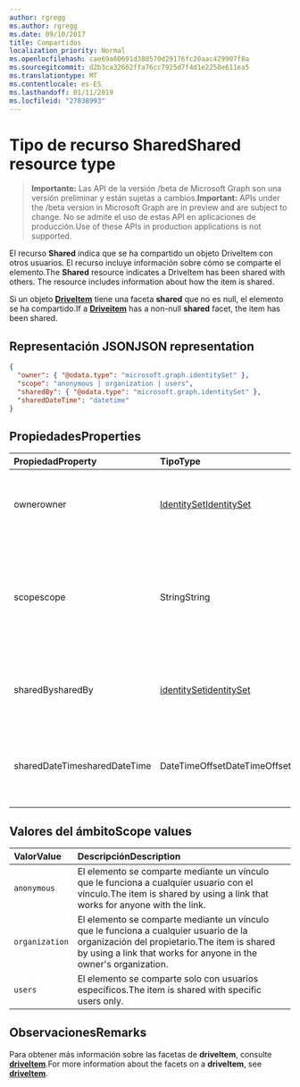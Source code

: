 ```yaml
---
author: rgregg
ms.author: rgregg
ms.date: 09/10/2017
title: Compartidos
localization_priority: Normal
ms.openlocfilehash: cae69a60691d388570d29176fc20aac429907f8a
ms.sourcegitcommit: d2b3ca32602ffa76cc7925d7f4d1e2258e611ea5
ms.translationtype: MT
ms.contentlocale: es-ES
ms.lasthandoff: 01/11/2019
ms.locfileid: "27838993"
---
```

# <a name="shared-resource-type"></a><span data-ttu-id="49aff-102">Tipo de recurso Shared</span><span class="sxs-lookup"><span data-stu-id="49aff-102">Shared resource type</span></span>

> <span data-ttu-id="49aff-103">**Importante:** Las API de la versión /beta de Microsoft Graph son una versión preliminar y están sujetas a cambios.</span><span class="sxs-lookup"><span data-stu-id="49aff-103">**Important:** APIs under the /beta version in Microsoft Graph are in preview and are subject to change.</span></span> <span data-ttu-id="49aff-104">No se admite el uso de estas API en aplicaciones de producción.</span><span class="sxs-lookup"><span data-stu-id="49aff-104">Use of these APIs in production applications is not supported.</span></span>

<span data-ttu-id="49aff-p102">El recurso **Shared** indica que se ha compartido un objeto DriveItem con otros usuarios. El recurso incluye información sobre cómo se comparte el elemento.</span><span class="sxs-lookup"><span data-stu-id="49aff-p102">The **Shared** resource indicates a DriveItem has been shared with others. The resource includes information about how the item is shared.</span></span>

<span data-ttu-id="49aff-107">Si un objeto [**DriveItem**](driveitem.md) tiene una faceta **shared** que no es null, el elemento se ha compartido.</span><span class="sxs-lookup"><span data-stu-id="49aff-107">If a [**Driveitem**](driveitem.md) has a non-null **shared** facet, the item has been shared.</span></span>

## <a name="json-representation"></a><span data-ttu-id="49aff-108">Representación JSON</span><span class="sxs-lookup"><span data-stu-id="49aff-108">JSON representation</span></span>

<!-- {
  "blockType": "resource",
  "@odata.type": "microsoft.graph.shared",
  "optionalProperties": [ "sharedBy", "sharedDateTime" ]
}-->

```json
{
  "owner": { "@odata.type": "microsoft.graph.identitySet" },
  "scope": "anonymous | organization | users",
  "sharedBy": { "@odata.type": "microsoft.graph.identitySet" },
  "sharedDateTime": "datetime"
}
```

## <a name="properties"></a><span data-ttu-id="49aff-109">Propiedades</span><span class="sxs-lookup"><span data-stu-id="49aff-109">Properties</span></span>

| <span data-ttu-id="49aff-110">Propiedad</span><span class="sxs-lookup"><span data-stu-id="49aff-110">Property</span></span>       | <span data-ttu-id="49aff-111">Tipo</span><span class="sxs-lookup"><span data-stu-id="49aff-111">Type</span></span>                          | <span data-ttu-id="49aff-112">Descripción</span><span class="sxs-lookup"><span data-stu-id="49aff-112">Description</span></span>
| :------------- |:------------------------------|:----------------------------
| <span data-ttu-id="49aff-113">owner</span><span class="sxs-lookup"><span data-stu-id="49aff-113">owner</span></span>          | [<span data-ttu-id="49aff-114">IdentitySet</span><span class="sxs-lookup"><span data-stu-id="49aff-114">IdentitySet</span></span>](identityset.md) | <span data-ttu-id="49aff-p103">La identidad del propietario del elemento compartido. Solo lectura.</span><span class="sxs-lookup"><span data-stu-id="49aff-p103">The identity of the owner of the shared item. Read-only.</span></span>
| <span data-ttu-id="49aff-117">scope</span><span class="sxs-lookup"><span data-stu-id="49aff-117">scope</span></span>          | <span data-ttu-id="49aff-118">String</span><span class="sxs-lookup"><span data-stu-id="49aff-118">String</span></span>                        | <span data-ttu-id="49aff-p104">Indica el ámbito sobre cómo se comparte el elemento: `anonymous`, `organization` o `users`. Solo lectura.</span><span class="sxs-lookup"><span data-stu-id="49aff-p104">Indicates the scope of how the item is shared: `anonymous`, `organization`, or `users`. Read-only.</span></span>
| <span data-ttu-id="49aff-121">sharedBy</span><span class="sxs-lookup"><span data-stu-id="49aff-121">sharedBy</span></span>       | [<span data-ttu-id="49aff-122">identitySet</span><span class="sxs-lookup"><span data-stu-id="49aff-122">identitySet</span></span>](identityset.md) | <span data-ttu-id="49aff-p105">La identidad del usuario que ha compartido el elemento. Solo lectura.</span><span class="sxs-lookup"><span data-stu-id="49aff-p105">The identity of the user who shared the item. Read-only.</span></span>
| <span data-ttu-id="49aff-125">sharedDateTime</span><span class="sxs-lookup"><span data-stu-id="49aff-125">sharedDateTime</span></span> | <span data-ttu-id="49aff-126">DateTimeOffset</span><span class="sxs-lookup"><span data-stu-id="49aff-126">DateTimeOffset</span></span>                | <span data-ttu-id="49aff-p106">Fecha y hora UTC de la última vez que se compartió el elemento. Solo lectura.</span><span class="sxs-lookup"><span data-stu-id="49aff-p106">The UTC date and time when the item was shared. Read-only.</span></span>

## <a name="scope-values"></a><span data-ttu-id="49aff-129">Valores del ámbito</span><span class="sxs-lookup"><span data-stu-id="49aff-129">Scope values</span></span>

| <span data-ttu-id="49aff-130">Valor</span><span class="sxs-lookup"><span data-stu-id="49aff-130">Value</span></span>          | <span data-ttu-id="49aff-131">Descripción</span><span class="sxs-lookup"><span data-stu-id="49aff-131">Description</span></span>                                                                           |
|:---------------|:--------------------------------------------------------------------------------------|
| `anonymous`    | <span data-ttu-id="49aff-132">El elemento se comparte mediante un vínculo que le funciona a cualquier usuario con el vínculo.</span><span class="sxs-lookup"><span data-stu-id="49aff-132">The item is shared by using a link that works for anyone with the link.</span></span>               |
| `organization` | <span data-ttu-id="49aff-133">El elemento se comparte mediante un vínculo que le funciona a cualquier usuario de la organización del propietario.</span><span class="sxs-lookup"><span data-stu-id="49aff-133">The item is shared by using a link that works for anyone in the owner's organization.</span></span> |
| `users`        | <span data-ttu-id="49aff-134">El elemento se comparte solo con usuarios específicos.</span><span class="sxs-lookup"><span data-stu-id="49aff-134">The item is shared with specific users only.</span></span>                                          |

## <a name="remarks"></a><span data-ttu-id="49aff-135">Observaciones</span><span class="sxs-lookup"><span data-stu-id="49aff-135">Remarks</span></span>

<span data-ttu-id="49aff-136">Para obtener más información sobre las facetas de **driveItem**, consulte [**driveItem**](driveitem.md).</span><span class="sxs-lookup"><span data-stu-id="49aff-136">For more information about the facets on a **driveItem**, see [**driveItem**](driveitem.md).</span></span>

<!-- {
  "type": "#page.annotation",
  "description": "The shared facet provides info about shared items.",
  "keywords": "shared,share,item,facet,onedrive",
  "section": "documentation",
  "tocPath": "Facets/Shared"
} -->

